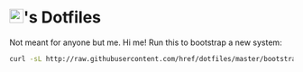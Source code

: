 <h1><img src='http://gravatar.com/avatar/5fd18e8114879d58d27ac4af43bcd83d?s=50' width='25' height='25'>'s Dotfiles</h1>

Not meant for anyone but me. Hi me! Run this to bootstrap a new system:

```bash
curl -sL http://raw.githubusercontent.com/href/dotfiles/master/bootstrap | bash
```
